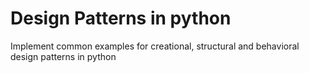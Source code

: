 # Design Patterns in python
Implement common examples for creational, structural and behavioral design patterns in python


